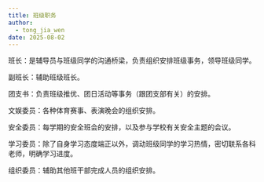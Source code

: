 ```yaml
---
title: 班级职务
author:
  - tong_jia_wen
date: 2025-08-02
---
```


班长：是辅导员与班级同学的沟通桥梁，负责组织安排班级事务，领导班级同学。

副班长：辅助班级班长。

团支书：负责班级推优、团日活动等事务（跟团支部有关）的安排。

文娱委员：各种体育赛事、表演晚会的组织安排。

安全委员：每学期的安全班会的安排，以及参与学校有关安全主题的会议。

学习委员：除了自身学习态度端正以外，调动班级同学的学习热情，密切联系各科老师，明确学习进度。

组织委员：辅助其他班干部完成人员的组织安排。

